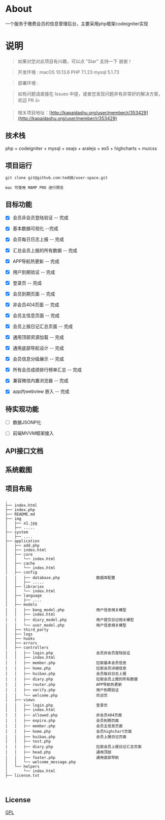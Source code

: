 # About

一个服务于缴费会员的信息管理后台，主要采用php框架codeigniter实现


# 说明

>  如果对您对此项目有兴趣，可以点 "Star" 支持一下 谢谢！

>  开发环境 : macOS 10.13.6  PHP 7.1.23  mysql 5.1.73 

>  部署环境 :

>  如有问题请直接在 Issues 中提，或者您发现问题并有非常好的解决方案，欢迎 PR 👍

>  相关项目地址：[http://kapaidashu.org/user/member/r/353429](http://kapaidashu.org/user/member/r/353429)


## 技术栈

php + codeigniter + mysql + seajs + aralejs + es5 + highcharts + muicss

## 项目运行


```
git clone git@github.com:tedQB/user-space.git

mac 可使用 MAMP PRO 进行预览

```


## 目标功能

- [x] 会员非会员登陆验证 -- 完成
- [x] 基本数据可视化 --完成
- [x] 会员每日日志上报 -- 完成
- [x] 汇总会员上报的所有数据 -- 完成
- [x] APP导航热更新 -- 完成
- [x] 用户到期验证 -- 完成
- [x] 登录页 -- 完成
- [x] 会员到期页面 -- 完成
- [x] 非会员404页面 -- 完成
- [x] 会员主信息页面 -- 完成
- [x] 会员上报日记汇总页面 -- 完成
- [x] 通用顶部资源加载 -- 完成
- [x] 通用底部导航设计 -- 完成
- [x] 会员信息分级展示 -- 完成
- [x] 所有会员成绩排行榜单汇总 -- 完成
- [x] 兼容微信内置浏览器 -- 完成
- [x] app内webview 嵌入 -- 完成


## 待实现功能

- [ ] 数据JSONP化 
- [ ] 前端MVVM框架接入


## API接口文档

## 系统截图


## 项目布局

```
.
├── index.html
├── index.php
├── README.md
├── img
│   ├── a1.jpg
│   ├── .....
├── system
│   ├── ....
├── application
│   ├── add.php
│   ├── index.html
│   ├── core
│   │   └── index.html
│   ├── cache
│   │   └── index.html
│   ├── config
│   │   ├── database.php                数据库配置
│   │   ├── .....   
│   ├── libraries
│   │   └── index.html
│   ├── language
│   │   ├── ....
│   ├── models
│   │   ├── bang_model.php              用户信息相关模型
│   │   ├── index.html
│   │   ├── diary_model.php             用户提交日记相关模型
│   │   └── user_model.php              用户信息相关模型
│   ├── third_party
│   ├── logs
│   ├── hooks
│   ├── errors
│   ├── controllers                     
│   │   ├── login.php                   会员非会员登陆验证
│   │   ├── index.html
│   │   ├── member.php                  拉取基本会员信息
│   │   ├── home.php                    拉取会员详细信息
│   │   ├── huibao.php                  会员每日日志上报
│   │   ├── diary.php                   拉取会员上报的所有数据
│   │   ├── router.php                  APP导航热更新
│   │   ├── verify.php                  用户到期验证
│   │   └── welcome.php                 欢迎页
│   ├── views
│   │   ├── login.php                   登录页
│   │   ├── index.html
│   │   ├── allowed.php                 非会员404页面
│   │   ├── expire.php                  会员到期页面
│   │   ├── member.php                  会员主信息页面
│   │   ├── home.php                    会员highchart页面
│   │   ├── huibao.php                  会员上报日记页面
│   │   ├── test.php
│   │   ├── diary.php                   拉取会员上报日记汇总页面
│   │   ├── head.php                    通用顶部
│   │   ├── footer.php                  通用底部导航
│   │   └── welcome_message.php
│   └── helpers
│       └── index.html
├── license.txt



```

## License

[GPL](https://raw.githubusercontent.com/tedQB/user-manage/master/COPYING)
